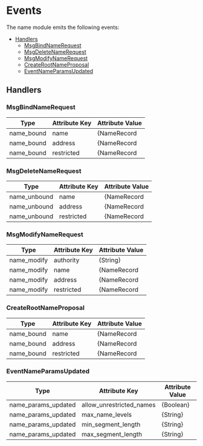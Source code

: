 # Events

The name module emits the following events:

<!-- TOC -->
  - [Handlers](#handlers)
    - [MsgBindNameRequest](#msgbindnamerequest)
    - [MsgDeleteNameRequest](#msgdeletenamerequest)
    - [MsgModifyNameRequest](#msgmodifynamerequest)
    - [CreateRootNameProposal](#createrootnameproposal)
    - [EventNameParamsUpdated](#eventnameparamsupdated)

## Handlers

### MsgBindNameRequest

| Type                  | Attribute Key         | Attribute Value           |
| --------------------- | --------------------- | ------------------------- |
| name_bound            | name                  | \{NameRecord|Name\}         |
| name_bound            | address               | \{NameRecord|Address\}      |
| name_bound            | restricted            | \{NameRecord|Restricted\}   |


### MsgDeleteNameRequest

| Type                  | Attribute Key         | Attribute Value           |
| --------------------- | --------------------- | ------------------------- |
| name_unbound          | name                  | \{NameRecord|Name\}         |
| name_unbound          | address               | \{NameRecord|Address\}      |
| name_unbound          | restricted            | \{NameRecord|Restricted\}   |

### MsgModifyNameRequest

| Type                  | Attribute Key         | Attribute Value           |
| --------------------- | --------------------- | ------------------------- |
| name_modify           | authority             | \{String\}                  |
| name_modify           | name                  | \{NameRecord|Name\}         |
| name_modify           | address               | \{NameRecord|Address\}      |
| name_modify           | restricted            | \{NameRecord|Restricted\}   |


### CreateRootNameProposal

| Type                  | Attribute Key         | Attribute Value           |
| --------------------- | --------------------- | ------------------------- |
| name_bound            | name                  | \{NameRecord|Name\}         |
| name_bound            | address               | \{NameRecord|Address\}      |
| name_bound            | restricted            | \{NameRecord|Restricted\}   |

### EventNameParamsUpdated

| Type                     | Attribute Key              | Attribute Value             |
| ------------------------ | -------------------------- | --------------------------- |
| name_params_updated      | allow_unrestricted_names   | \{Boolean\}                 |
| name_params_updated      | max_name_levels            | \{String\}                  |
| name_params_updated      | min_segment_length         | \{String\}                  |
| name_params_updated      | max_segment_length         | \{String\}                  |
